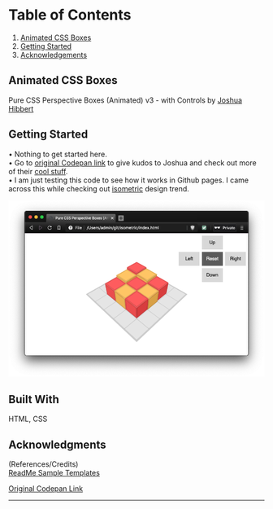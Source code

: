 # Table of Contents
1. [Animated CSS Boxes](#animated-css-boxes)
2. [Getting Started](#getting-started)
3. [Acknowledgements](#Acknowledgments)

## Animated CSS Boxes

Pure CSS Perspective Boxes (Animated) v3 - with Controls by [Joshua Hibbert](https://joshnh.com/) 

## Getting Started

• Nothing to get started here.  
• Go to [original Codepan link](https://codepen.io/joshnh/pen/FCJGI) to give kudos to Joshua and check out more of their [cool stuff](https://codepen.io/joshnh/pens/public).  
• I am just testing this code to see how it works in Github pages. I came across this while checking out [isometric](https://en.wikipedia.org/wiki/Isometric_video_game_graphics) design trend.  

![KaiOS Simulator](/screenshots/isometric_css_boxes.png)

<!-- ### Prerequisites -->

<!-- ### Installation   -->

<!-- ## Usage   -->

<!-- ## Deployment

Add additional notes about how to deploy this on a live system -->

## Built With 

HTML, CSS

<!-- ## Contributing -->

<!-- ## Versioning -->

<!-- ## Authors -->

<!-- ## License

[MIT](https://choosealicense.com/licenses/mit/) 

This project is licensed under the MIT License - see the [LICENSE.md](LICENSE.md) file for details -->

## Acknowledgments
(References/Credits)  
[ReadMe Sample Templates](https://github.com/s15n/README.md) 

[Original Codepan Link](https://codepen.io/joshnh/pen/FCJGI)

---

